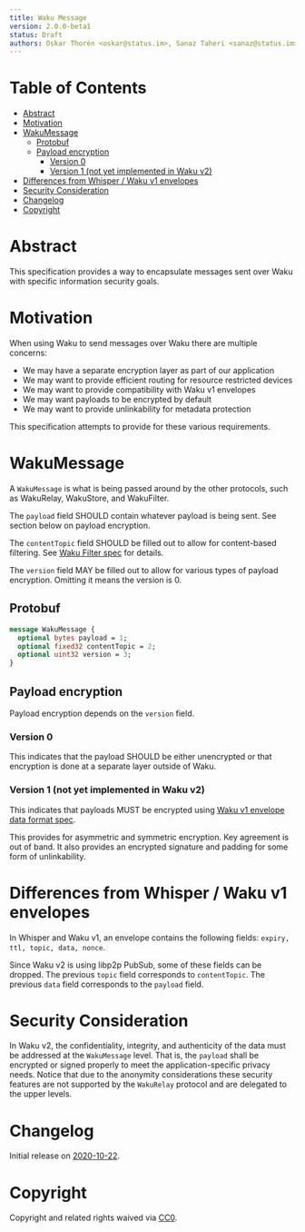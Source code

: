 ```yaml
---
title: Waku Message
version: 2.0.0-beta1
status: Draft
authors: Oskar Thorén <oskar@status.im>, Sanaz Taheri <sanaz@status.im>
---
```


# Table of Contents

- [Abstract](#abstract)
- [Motivation](#motivation)
- [WakuMessage](#wakumessage)
  - [Protobuf](#protobuf)
  - [Payload encryption](#payload-encryption)
    - [Version 0](#version-0)
    - [Version 1 (not yet implemented in Waku v2)](#version-1-not-yet-implemented-in-waku-v2)
- [Differences from Whisper / Waku v1 envelopes](#differences-from-whisper--waku-v1-envelopes)
- [Security Consideration](#security-consideration)
- [Changelog](#changelog)
- [Copyright](#copyright)

# Abstract

This specification provides a way to encapsulate messages sent over Waku with specific information security goals.

# Motivation

When using Waku to send messages over Waku there are multiple concerns:
- We may have a separate encryption layer as part of our application
- We may want to provide efficient routing for resource restricted devices
- We may want to provide compatibility with Waku v1 envelopes
- We may want payloads to be encrypted by default
- We may want to provide unlinkability for metadata protection

This specification attempts to provide for these various requirements.

# WakuMessage

A `WakuMessage` is what is being passed around by the other protocols, such as WakuRelay, WakuStore, and WakuFilter.

The `payload` field SHOULD contain whatever payload is being sent. See section below on payload encryption.

The `contentTopic` field SHOULD be filled out to allow for content-based filtering. See [Waku Filter spec](waku-filter.md) for details.

The `version` field MAY be filled out to allow for various types of payload encryption. Omitting it means the version is 0.

## Protobuf

```protobuf
message WakuMessage {
  optional bytes payload = 1;
  optional fixed32 contentTopic = 2;
  optional uint32 version = 3;
}
```

## Payload encryption

Payload encryption depends on the `version` field.

### Version 0

This indicates that the payload SHOULD be either unencrypted or that encryption is done at a separate layer outside of Waku.

### Version 1 (not yet implemented in Waku v2)

This indicates that payloads MUST be encrypted using [Waku v1 envelope data
format spec](../v1/envelope-data-format.md).

This provides for asymmetric and symmetric encryption. Key agreement is out of band. It also provides an encrypted signature and padding for some form of unlinkability.

# Differences from Whisper / Waku v1 envelopes

In Whisper and Waku v1, an envelope contains the following fields: `expiry, ttl,
topic, data, nonce`.

Since Waku v2 is using libp2p PubSub, some of these fields can be dropped. The previous `topic`
field corresponds to `contentTopic`. The previous `data` field corresponds to the `payload` field.

# Security Consideration

In Waku v2, the confidentiality, integrity, and authenticity of the data must be addressed at the `WakuMessage` level.  That is, the `payload` shall be encrypted or signed properly to meet the application-specific privacy needs.  Notice that due to the anonymity considerations these security features are not supported by the `WakuRelay` protocol and are delegated to the upper levels.

# Changelog

Initial release on [2020-10-22](https://github.com/vacp2p/specs/pull/222/commits/dbab6c7084b414b62818150588266abedd09315f).

# Copyright

Copyright and related rights waived via
[CC0](https://creativecommons.org/publicdomain/zero/1.0/).
